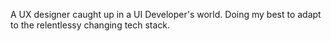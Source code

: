 A UX designer caught up in a UI Developer's world. Doing my best to adapt to the relentlessy changing tech stack.
